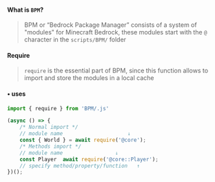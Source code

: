 #### What is `BPM`?
> BPM or “Bedrock Package Manager” consists of a system of "modules" for Minecraft Bedrock, these modules start with the `@` character in the `scripts/BPM/` folder

#### Require

> `require` is the essential part of BPM, since this function allows to import and store the modules in a local cache 

#### • uses
```js
import { require } from 'BPM/.js'

(async () => {
    /* Normal import */
    // module name                     ↓
    const { World } = await require('@core');
    /* Methods import */
    // module name                 ↓
    const Player  await require('@core::Player');
    // specify method/property/function   ↑
})();
```